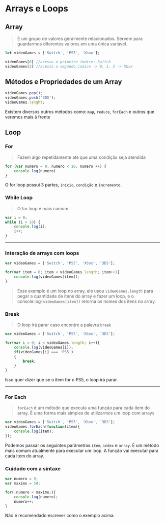 # Arrays e Loops

## Array 
> É um grupo de valores geralmente relacionados. Servem para guardarmos diferentes valores em uma única variável.

```javascript
let videoGames = ['Switch', 'PS5', 'Xbox'];

videoGames[0] //acessa o primeiro índice: Switch
videoGames[2] //acessa o segundo índice -> 0, 1, 2 -> Xbox
```

## Métodos e Propriedades de um Array
```javascript
videoGames.pop();
videoGames.push('3DS');
videoGames.lenght;
```
Existem diversos outros métodos como: `map`, `reduce`, `forEach` e outros que veremos mais à frente

## Loop
### For 
> Fazem algo repetidamente até que uma condição seja atendida

```javascript
for (var numero = 0; numero < 10; numero ++) {
    console.log(numero)
}
```

O for loop possui 3 partes, `início`, `condição` e `incremento`.

### While Loop
> O for loop é mais comum

```javascript
var i = 0;
while (i < 10) {
    console.log(i);
    i++;
}
```
---

### Interação de arrays com loops

```javascript
var videoGames = ['Switch', 'PS5', 'Xbox', '3DS'];

for(var item = 0; item < videoGames.length; item++){
    console.log(videoGames[item]);
}
```

> Esse exemplo é um loop no array, ele usou `videoGames.length` para pegar a quantidade de itens do array e fazer um loop, e o console.log`(videoGames[item])` retorna os nomes dos itens no array.

### Break 

> O loop irá parar caso encontre a palavra `break`

```javascript
var videoGames = ['Switch', 'PS5', 'Xbox', '3DS'];

for(var i = 0; i < videoGames.length; i++){
    console.log(videoGames[i]);
    if(videoGames[i] === 'PS5')
    {
        break;
    }
}
```
Isso quer dizer que se o item for o PS5, o loop irá parar.

---

### For Each 
> `forEach` é um método que executa uma função para cada item do array. É uma forma mais simples de utilizarmos um loop com arrays

```javascript
var videoGames = ['Switch', 'PS5', 'Xbox', '3DS'];
videoGames.forEach(function(item){
    console.log(item);
});
```

Podemos passar os seguintes parâmetros `item`, `index` e `array`. É um método mais comum atualmente para executar um loop. A função vai executar para cada item do array.

### **Cuidado com a sintaxe**
```javascript
var numero = 0;
var maximo = 50;

for(;numero < maximo;){
    console.log(numero);
    numero++;
}
```
Não é recomendado escrever como o exemplo acima. 